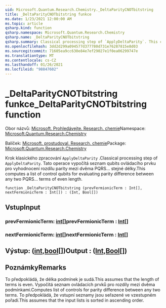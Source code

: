 ```yaml
---
uid: Microsoft.Quantum.Research.Chemistry._DeltaParityCNOTbitstring
title: _DeltaParityCNOTbitstring funkce
ms.date: 1/23/2021 12:00:00 AM
ms.topic: article
qsharp.kind: function
qsharp.namespace: Microsoft.Quantum.Research.Chemistry
qsharp.name: _DeltaParityCNOTbitstring
qsharp.summary: Classical processing step of `ApplyDeltaParity`. This computes a list of control qubits for evaluating parity difference between any two PQRS... terms of even length.
ms.openlocfilehash: 3dd2d299a094577d377780d731e76287815e8d03
ms.sourcegitcommit: 71605ea9cc630e84e7ef29027e1f0ea06299747e
ms.translationtype: MT
ms.contentlocale: cs-CZ
ms.lasthandoff: 01/26/2021
ms.locfileid: "98847602"
---
```

# <a name="_deltaparitycnotbitstring-function"></a><span data-ttu-id="113fe-102">_DeltaParityCNOTbitstring funkce</span><span class="sxs-lookup"><span data-stu-id="113fe-102">_DeltaParityCNOTbitstring function</span></span>

<span data-ttu-id="113fe-103">Obor názvů: [Microsoft. Prohledávejte. Research. chemie](xref:Microsoft.Quantum.Research.Chemistry)</span><span class="sxs-lookup"><span data-stu-id="113fe-103">Namespace: [Microsoft.Quantum.Research.Chemistry](xref:Microsoft.Quantum.Research.Chemistry)</span></span>

<span data-ttu-id="113fe-104">Balíček: [Microsoft. prostudoval. Research. chemie](https://nuget.org/packages/Microsoft.Quantum.Research.Chemistry)</span><span class="sxs-lookup"><span data-stu-id="113fe-104">Package: [Microsoft.Quantum.Research.Chemistry](https://nuget.org/packages/Microsoft.Quantum.Research.Chemistry)</span></span>


<span data-ttu-id="113fe-105">Krok klasického zpracování `ApplyDeltaParity` .</span><span class="sxs-lookup"><span data-stu-id="113fe-105">Classical processing step of `ApplyDeltaParity`.</span></span>
<span data-ttu-id="113fe-106">Tato operace vypočítá seznam qubits ovládacího prvku pro vyhodnocení rozdílu parity mezi dvěma PQRS... stejné délky.</span><span class="sxs-lookup"><span data-stu-id="113fe-106">This computes a list of control qubits for evaluating parity difference between any two PQRS... terms of even length.</span></span>

```qsharp
function _DeltaParityCNOTbitstring (prevFermionicTerm : Int[], nextFermionicTerm : Int[]) : (Int, Bool[])
```


## <a name="input"></a><span data-ttu-id="113fe-107">Vstup</span><span class="sxs-lookup"><span data-stu-id="113fe-107">Input</span></span>

### <a name="prevfermionicterm--int"></a><span data-ttu-id="113fe-108">prevFermionicTerm: [int](xref:microsoft.quantum.lang-ref.int)[]</span><span class="sxs-lookup"><span data-stu-id="113fe-108">prevFermionicTerm : [Int](xref:microsoft.quantum.lang-ref.int)[]</span></span>




### <a name="nextfermionicterm--int"></a><span data-ttu-id="113fe-109">nextFermionicTerm: [int](xref:microsoft.quantum.lang-ref.int)[]</span><span class="sxs-lookup"><span data-stu-id="113fe-109">nextFermionicTerm : [Int](xref:microsoft.quantum.lang-ref.int)[]</span></span>





## <a name="output--intbool"></a><span data-ttu-id="113fe-110">Výstup: ([int](xref:microsoft.quantum.lang-ref.int),[bool](xref:microsoft.quantum.lang-ref.bool)[])</span><span class="sxs-lookup"><span data-stu-id="113fe-110">Output : ([Int](xref:microsoft.quantum.lang-ref.int),[Bool](xref:microsoft.quantum.lang-ref.bool)[])</span></span>



## <a name="remarks"></a><span data-ttu-id="113fe-111">Poznámky</span><span class="sxs-lookup"><span data-stu-id="113fe-111">Remarks</span></span>

<span data-ttu-id="113fe-112">To předpokládá, že délka podmínek je sudá.</span><span class="sxs-lookup"><span data-stu-id="113fe-112">This assumes that the length of terms is even.</span></span>
<span data-ttu-id="113fe-113">Vypočítá seznam ovládacích prvků pro rozdíly mezi dvěma podmínkami.</span><span class="sxs-lookup"><span data-stu-id="113fe-113">Computes list of controls for parity difference between any two terms.</span></span>
<span data-ttu-id="113fe-114">To předpokládá, že vstupní seznamy jsou seřazené ve vzestupném pořadí.</span><span class="sxs-lookup"><span data-stu-id="113fe-114">This assumes that the input lists is sorted in ascending order.</span></span>